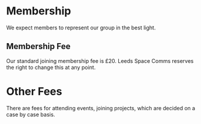 # Membership
We expect members to represent our group in the best light.

## Membership Fee
Our standard joining membership fee is £20.
Leeds Space Comms reserves the right to change this at any point.

# Other Fees
There are fees for attending events, joining projects, which are decided on a case by case basis.
